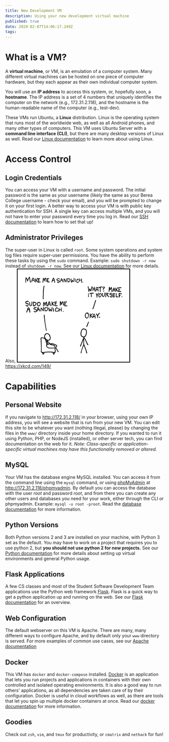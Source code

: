 ```yaml
---
title: New Development VM
description: Using your new development virtual machine
published: true
date: 2020-02-07T14:06:17.249Z
tags: 
---
```


# What is a VM?

A **virtual machine**, or VM, is an emulation of a computer system. Many different virtual machines can be hosted on one piece of computer hardware, but they each appear as their own individual computer system.

You will use an **IP address** to access this system, or, hopefully soon, a **hostname**. The IP address is a set of 4 numbers that uniquely identifies the computer on the network (e.g., 172.31.2.118), and the hostname is the human-readable name of the computer (e.g., test-dev).

These VMs run Ubuntu, a **Linux** distribution. Linux is the operating system that runs most of the worldwide web, as well as all Android phones, and many other types of computers. This VM uses Ubuntu Server with a **command line interface (CLI)**, but there are many desktop versions of Linux as well. Read our [Linux documentation](/linux) to learn more about using Linux.

# Access Control

## Login Credentials

You can access your VM with a username and password. The initial password is the same as your username (likely the same as your Berea College username - check your email), and you will be prompted to change it on your first login. A better way to access your VM is with public key authentication for SSH. A single key can access multiple VMs, and you will not have to enter your password every time you log in. Read our [SSH documentation](/ssh) to learn how to set that up!

## Administrator Privileges

The super-user in Linux is called `root`. Some system operations and system log files require super-user permissions. You have the ability to perform these tasks by using the `sudo` command. Example: `sudo shutdown -r now` instead of `shutdown -r now`. See our [Linux documentation](/linux) for more details. Also,
![xkcd-sandwich.png](/xkcd-sandwich.png)
https://xkcd.com/149/

# Capabilities
## Personal Website

If you navigate to http://172.31.2.118/ in your browser, using your own IP address, you will see a website that is run from your new VM. You can edit this site to be whatever you want (nothing illegal, please) by changing the files in the `www/` directory inside your home directory. If you wanted to run it using Python, PHP, or NodeJS (installed), or other server tech, you can find documentation on the web for it.
*Note: Class-specific or application-specific virtual machines may have this functionality removed or altered.*

## MySQL

Your VM has the database engine MySQL installed. You can access it from the command line using the `mysql` command, or using [phpMyAdmin](https://www.phpmyadmin.net/docs/) at http://172.31.2.118/phpmyadmin. By default you can access the database with the user *root* and password *root*, and from there you can create any other users and databases you need for your work, either through the CLI or phpmyadmin. Example: `mysql -u root -proot`. Read the [database documentation](/database) for more information.

## Python Versions

Both Python versions 2 and 3 are installed on your machine, with Python 3 set as the default. You may have to work on a project that requires you to use python 2, but **you should not use python 2 for new projects.** See our [Python documentation](/python) for more details about setting up virtual environments and general Python usage.

## Flask Applications

A few CS classes and most of the Student Software Development Team applications use the Python web framework [Flask](https://www.palletsprojects.com/p/flask/). Flask is a quick way to get a python application up and running on the web. See our [Flask documentation](/flask) for an overview.

## Web Configuration

The default webserver on this VM is Apache. There are many, many different ways to configure Apache, and by default only your `www` directory is served. For more examples of common use cases, see our [Apache documentation](/apache)

## Docker

This VM has `docker` and `docker-compose` installed. [Docker](https://docs.docker.com/) is an application that lets you run projects and applications in containers with their own controlled and isolated operating environments. It is also a good way to run others' applications, as all dependencies are taken care of by their configuration. Docker is useful in cloud workflows as well, as there are tools that let you spin up multiple docker containers at once. Read our [docker documentation](/docker) for more information.

## Goodies

Check out `zsh`, `vim`, and `tmux` for productivity, or `cmatrix` and `nethack` for fun!